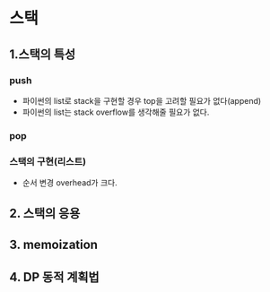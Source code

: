# 스택

## 1.스택의 특성

### push
- 파이썬의 list로 stack을 구현할 경우 top을 고려할 필요가 없다(append)
- 파이썬의 list는 stack overflow를 생각해줄 필요가 없다.

### pop

### 스택의 구현(리스트)

- 순서 변경 overhead가 크다.

## 2. 스택의 응용

## 3. memoization

## 4. DP 동적 계획법
